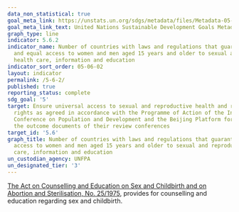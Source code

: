 ```yaml
---
data_non_statistical: true
goal_meta_link: https://unstats.un.org/sdgs/metadata/files/Metadata-05-06-02.pdf
goal_meta_link_text: United Nations Sustainable Development Goals Metadata (pdf 634kB)
graph_type: line
indicator: 5.6.2
indicator_name: Number of countries with laws and regulations that guarantee full
  and equal access to women and men aged 15 years and older to sexual and reproductive
  health care, information and education
indicator_sort_order: 05-06-02
layout: indicator
permalink: /5-6-2/
published: true
reporting_status: complete
sdg_goal: '5'
target: Ensure universal access to sexual and reproductive health and reproductive
  rights as agreed in accordance with the Programme of Action of the International
  Conference on Population and Development and the Beijing Platform for Action and
  the outcome documents of their review conferences
target_id: '5.6'
graph_title: Number of countries with laws and regulations that guarantee full and equal
  access to women and men aged 15 years and older to sexual and reproductive health
  care, information and education
un_custodian_agency: UNFPA
un_designated_tier: '3'
---
```

[The Act on Counselling and Education on Sex and Childbirth and on Abortion and
Sterilisation, No. 25/1975](https://www.government.is/media/velferdarraduneyti-media/media/acrobat-enskar_sidur/Act-on-counselling-and-instruction-etc-No-25-1975-as-amended-2017.pdf), provides for counselling and education regarding sex and
childbirth.
